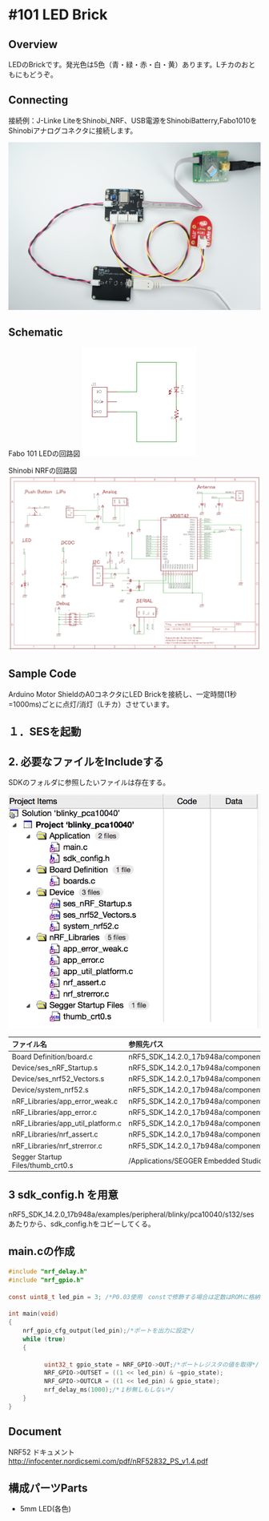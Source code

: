 # #101 LED Brick


<!--COLORME-->

## Overview
LEDのBrickです。発光色は5色（青・緑・赤・白・黄）あります。Lチカのおともにもどうぞ。

## Connecting
接続例：J-Linke LiteをShinobi_NRF、USB電源をShinobiBatterry,Fabo1010をShinobiアナログコネクタに接続します。

![](/img/101/led002.jpg)

## Schematic

Fabo 101 LEDの回路図
![](/img/101/led003.png)

Shinobi NRFの回路図
![](/img/101/led004.png)

## Sample Code
Arduino Motor ShieldのA0コネクタにLED Brickを接続し、一定時間(1秒=1000ms)ごとに点灯/消灯（Lチカ）させています。

## １．SESを起動

## 2. 必要なファイルをIncludeする

SDKのフォルダに参照したいファイルは存在する。

![](./img/led001.png)

|ファイル名|参照先パス|
|:--|:--|
|Board Definition/board.c|nRF5_SDK_14.2.0_17b948a/components/boards/boards.c|
|Device/ses_nRF_Startup.s|nRF5_SDK_14.2.0_17b948a/components/toolchain/ses/ses_nRF_Startup.s|
|Device/ses_nrf52_Vectors.s|nRF5_SDK_14.2.0_17b948a/components/toolchain/ses/ses_nrf52_Vectors.s|
|Device/system_nrf52.s|nRF5_SDK_14.2.0_17b948a/components/toolchain/system_nrf52.c|
|nRF_Libraries/app_error_weak.c|nRF5_SDK_14.2.0_17b948a/components/libraries/util/app_error_weak.c|
|nRF_Libraries/app_error.c|nRF5_SDK_14.2.0_17b948a/components/libraries/util/app_error.c|
|nRF_Libraries/app_util_platform.c|nRF5_SDK_14.2.0_17b948a/components/libraries/util/app_util_platform.c|
|nRF_Libraries/nrf_assert.c|nRF5_SDK_14.2.0_17b948a/components/libraries/util/nrf_assert.c|
|nRF_Libraries/nrf_strerror.c|nRF5_SDK_14.2.0_17b948a/components/libraries/strerror/nrf_strerror.c|
|Segger Startup Files/thumb_crt0.s|/Applications/SEGGER Embedded Studio for ARM 4.10/source/thumb_crt0.s|

## 3 sdk_config.h を用意

nRF5_SDK_14.2.0_17b948a/examples/peripheral/blinky/pca10040/s132/ses
あたりから、sdk_config.hをコピーしてくる。

## main.cの作成

```c
#include "nrf_delay.h"
#include "nrf_gpio.h"

const uint8_t led_pin = 3; /*P0.03使用　constで修飾する場合は定数はROMに格納されRAM領域の節約になる*/

int main(void)
{
    nrf_gpio_cfg_output(led_pin);/*ポートを出力に設定*/
    while (true)
    {

          uint32_t gpio_state = NRF_GPIO->OUT;/*ポートレジスタの値を取得*/
          NRF_GPIO->OUTSET = ((1 << led_pin) & ~gpio_state);
          NRF_GPIO->OUTCLR = ((1 << led_pin) & gpio_state);
          nrf_delay_ms(1000);/*１秒無しもしない*/
    }
}
```

## Document
NRF52 ドキュメント
http://infocenter.nordicsemi.com/pdf/nRF52832_PS_v1.4.pdf

## 構成パーツParts
- 5mm LED(各色)
